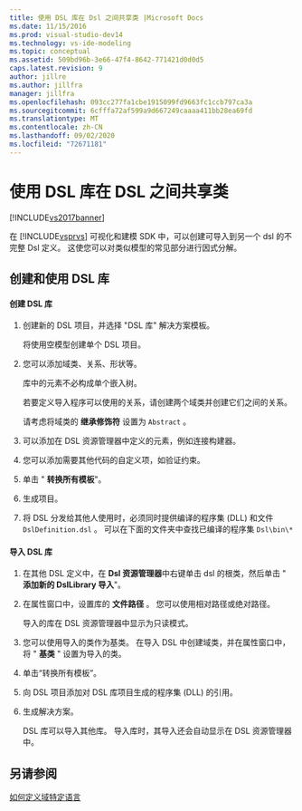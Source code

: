 ```yaml
---
title: 使用 DSL 库在 Dsl 之间共享类 |Microsoft Docs
ms.date: 11/15/2016
ms.prod: visual-studio-dev14
ms.technology: vs-ide-modeling
ms.topic: conceptual
ms.assetid: 509bd96b-3e66-47f4-8642-771421d0d0d5
caps.latest.revision: 9
author: jillre
ms.author: jillfra
manager: jillfra
ms.openlocfilehash: 093cc277fa1cbe1915099fd9663fc1ccb797ca3a
ms.sourcegitcommit: 6cfffa72af599a9d667249caaaa411bb28ea69fd
ms.translationtype: MT
ms.contentlocale: zh-CN
ms.lasthandoff: 09/02/2020
ms.locfileid: "72671181"
---
```

# <a name="sharing-classes-between-dsls-by-using-a-dsl-library"></a>使用 DSL 库在 DSL 之间共享类
[!INCLUDE[vs2017banner](../includes/vs2017banner.md)]

在 [!INCLUDE[vsprvs](../includes/vsprvs-md.md)] 可视化和建模 SDK 中，可以创建可导入到另一个 dsl 的不完整 Dsl 定义。 这使您可以对类似模型的常见部分进行因式分解。

## <a name="creating-and-using-dsl-libraries"></a>创建和使用 DSL 库

#### <a name="to-create-a-dsl-library"></a>创建 DSL 库

1. 创建新的 DSL 项目，并选择 "DSL 库" 解决方案模板。

     将使用空模型创建单个 DSL 项目。

2. 您可以添加域类、关系、形状等。

     库中的元素不必构成单个嵌入树。

     若要定义导入程序可以使用的关系，请创建两个域类并创建它们之间的关系。

     请考虑将域类的 **继承修饰符** 设置为 `Abstract` 。

3. 可以添加在 DSL 资源管理器中定义的元素，例如连接构建器。

4. 您可以添加需要其他代码的自定义项，如验证约束。

5. 单击 " **转换所有模板**"。

6. 生成项目。

7. 将 DSL 分发给其他人使用时，必须同时提供编译的程序集 (DLL) 和文件 `DslDefinition.dsl` 。 可以在下面的文件夹中查找已编译的程序集 `Dsl\bin\*`

#### <a name="to-import-a-dsl-library"></a>导入 DSL 库

1. 在其他 DSL 定义中，在 **Dsl 资源管理器**中右键单击 dsl 的根类，然后单击 " **添加新的 DslLibrary 导入**"。

2. 在属性窗口中，设置库的 **文件路径** 。 您可以使用相对路径或绝对路径。

    导入的库在 DSL 资源管理器中显示为只读模式。

3. 您可以使用导入的类作为基类。 在导入 DSL 中创建域类，并在属性窗口中，将 " **基类** " 设置为导入的类。

4. 单击“转换所有模板”。

5. 向 DSL 项目添加对 DSL 库项目生成的程序集 (DLL) 的引用。

6. 生成解决方案。

   DSL 库可以导入其他库。 导入库时，其导入还会自动显示在 DSL 资源管理器中。

## <a name="see-also"></a>另请参阅
 [如何定义域特定语言](../modeling/how-to-define-a-domain-specific-language.md)

